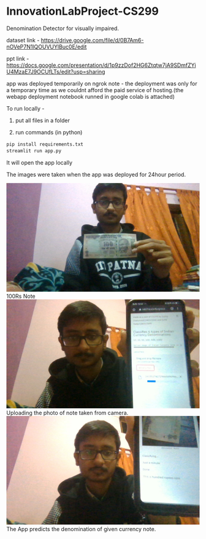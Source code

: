 # InnovationLabProject-CS299
Denomination Detector for visually impaired. </p>
dataset link - https://drive.google.com/file/d/0B7Am6-nOVeP7N1lQOUVUYlBuc0E/edit </p>
ppt link - https://docs.google.com/presentation/d/1p9zzDof2HG6Ztqtw7jA9SDmfZYiU4MzaE7J9OCUfLTs/edit?usp=sharing </p>

app was deployed temporarily on ngrok
note - the deployment was only for a temporary time as we couldnt afford the paid service of hosting.(the webapp deployment notebook  runned in google colab is attached)


To run locally -
1. put all files in a folder

2. run commands (in python)

```sh
pip install requirements.txt
streamlit run app.py
```

It will open the app locally

The images were taken when the app was deployed for 24hour period.

![100Rs Note](1.jpg)
100Rs Note
![Uploading](2.jpg)
Uploading the photo of note taken from camera.
![Output](3.jpg)
The App predicts the denomination of given currency note.


